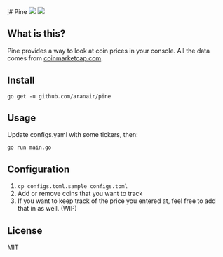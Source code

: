 j# Pine <a target="_blank" href="https://opensource.org/licenses/MIT" title="License: MIT"><img src="https://img.shields.io/badge/License-MIT-blue.svg"></a> <a target="_blank" href="http://makeapullrequest.com" title="PRs Welcome"><img src="https://img.shields.io/badge/PRs-welcome-brightgreen.svg"></a>

## What is this?

Pine provides a way to look at coin prices in your console. All the data comes from [coinmarketcap.com](https://coinmarketcap.com/).

## Install

```
go get -u github.com/aranair/pine
```

## Usage

Update configs.yaml with some tickers, then:

```
go run main.go
```

## Configuration

1. `cp configs.toml.sample configs.toml`
2. Add or remove coins that you want to track
3. If you want to keep track of the price you entered at, feel free to add that in as well. (WIP)

## License
MIT
